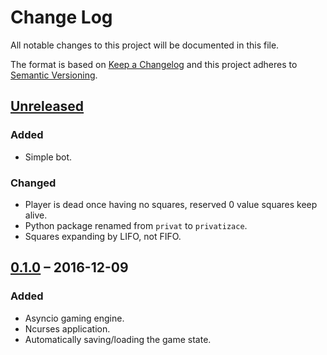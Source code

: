# Change Log

All notable changes to this project will be documented in this file.

The format is based on [Keep a Changelog](http://keepachangelog.com)
and this project adheres to [Semantic Versioning](http://semver.org).


## [Unreleased]
### Added
- Simple bot.

### Changed
- Player is dead once having no squares, reserved 0 value squares keep alive.
- Python package renamed from `privat` to `privatizace`.
- Squares expanding by LIFO, not FIFO.


## [0.1.0] – 2016-12-09
### Added
- Asyncio gaming engine.
- Ncurses application.
- Automatically saving/loading the game state.


[Unreleased]: https://github.com/garncarz/privatizace/compare/v0.1.0...master
[0.1.0]: https://github.com/garncarz/privatizace/commits/v0.1.0
